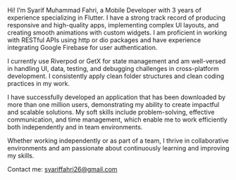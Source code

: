 Hi! I’m Syarif Muhammad Fahri, a Mobile Developer with 3 years of experience specializing in Flutter. I have a strong track record of producing responsive and high-quality apps, implementing complex UI layouts, and creating smooth animations with custom widgets. I am proficient in working with RESTful APIs using http or dio packages and have experience integrating Google Firebase for user authentication.

I currently use Riverpod or GetX for state management and am well-versed in handling UI, data, testing, and debugging challenges in cross-platform development. I consistently apply clean folder structures and clean coding practices in my work.

I have successfully developed an application that has been downloaded by more than one million users, demonstrating my ability to create impactful and scalable solutions. My soft skills include problem-solving, effective communication, and time management, which enable me to work efficiently both independently and in team environments.

Whether working independently or as part of a team, I thrive in collaborative environments and am passionate about continuously learning and improving my skills.

Contact me: syariffahri26@gmail.com
